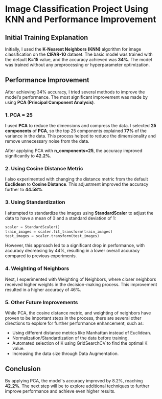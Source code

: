 # Image Classification Project Using KNN and Performance Improvement

## Initial Training Explanation
Initially, I used the **K-Nearest Neighbors (KNN)** algorithm for image classification on the **CIFAR-10** dataset. The basic model was trained with the default **K=15** value, and the accuracy achieved was **34%**. The model was trained without any preprocessing or hyperparameter optimization.

## Performance Improvement
After achieving 34% accuracy, I tried several methods to improve the model's performance. The most significant improvement was made by using **PCA (Principal Component Analysis)**.

### 1. **PCA = 25**
I used **PCA** to reduce the dimensions and compress the data. I selected **25 components** of **PCA**, so the top 25 components explained **77%** of the variance in the data. This process helped to reduce the dimensionality and remove unnecessary noise from the data.

After applying PCA with **n_components=25**, the accuracy improved significantly to **42.2%**.

### 2. **Using Cosine Distance Metric**
I also experimented with changing the distance metric from the default **Euclidean** to **Cosine Distance**. This adjustment improved the accuracy further to **44.58%**.

### 3. **Using Standardization**
I attempted to standardize the images using **StandardScaler** to adjust the data to have a mean of 0 and a standard deviation of 1:
```python
scaler = StandardScaler()
train_images = scaler.fit_transform(train_images)
test_images = scaler.transform(test_images)
```
However, this approach led to a significant drop in performance, with accuracy decreasing by 44%, resulting in a lower overall accuracy compared to previous experiments.

### 4. Weighting of Neighbors
Next, I experimented with Weighting of Neighbors, where closer neighbors received higher weights in the decision-making process. This improvement resulted in a higher accuracy of 46%.

### 5. Other Future Improvements
While PCA, the cosine distance metric, and weighting of neighbors have proven to be important steps in the process, there are several other directions to explore for further performance enhancement, such as:

* Using different distance metrics like Manhattan instead of Euclidean.
* Normalization/Standardization of the data before training.
* Automated selection of K using GridSearchCV to find the optimal K value.
* Increasing the data size through Data Augmentation.

## Conclusion
By applying PCA, the model's accuracy improved by 8.2%, reaching **42.2%**. The next step will be to explore additional techniques to further improve performance and achieve even higher results.
